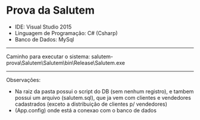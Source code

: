 # Prova da Salutem

- IDE: Visual Studio 2015
- Linguagem de Programação: C# (Csharp)
- Banco de Dados: MySql

-------------------------
Caminho para executar o sistema: 
salutem-prova\Salutem\Salutem\bin\Release\Salutem.exe

------------------------

Observações:
- Na raiz da pasta possui o script do DB (sem nenhum registro),
e tambem possui um arquivo (salutem.sql), 
que ja vem com clientes e vendedores cadastrados (exceto a 
distribuição de clientes p/ vendedores)
- (App.config) onde está a conexao com o banco de dados
